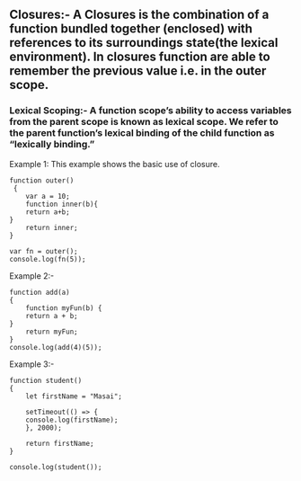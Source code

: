 ## Closures:- A Closures is the combination of a function bundled together (enclosed) with references to its surroundings state(the lexical environment). In closures function are able to remember the previous value i.e. in the outer scope.

### Lexical Scoping:- A function scope’s ability to access variables from the parent scope is known as lexical scope. We refer to the parent function’s lexical binding of the child function as “lexically binding.”

Example 1: This example shows the basic use of closure.

    function outer()
     {
        var a = 10;
        function inner(b){
        return a+b;
    }
        return inner;
    }

    var fn = outer();
    console.log(fn(5));

Example 2:-

    function add(a)
    {
        function myFun(b) {
        return a + b;
    }
        return myFun;
    }
    console.log(add(4)(5));

Example 3:-

    function student()
    {
        let firstName = "Masai";

        setTimeout(() => {
        console.log(firstName);
        }, 2000);

        return firstName;
    }

    console.log(student());
